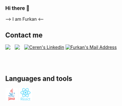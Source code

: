 ### Hi there 👋

--> I am Furkan <--

## Contact me
<p>
  <a href="mailto:furkan.iscn@gmail.com"><img width="30px" align="left" src="https://cdn.jsdelivr.net/npm/simple-icons@v3/icons/gmail.svg" /></a>
  <a href="mailto:furkan.iscn@outlook.com.tr"><img width="30px" align="left" src="https://cdn.jsdelivr.net/npm/simple-icons@v3/icons/microsoftoutlook.svg" /></a>
  <a href="https://linkedin.com/in/furkan-işcan-6b2298210/" target="_blank" rel="nofollow"><img alt="Ceren's Linkedin" src="https://img.shields.io/badge/LinkedIn-black?style=for-the-badge&logo=linkedin&logoColor=white" /></a>
  <a href="https://www.instagram.com/frkn_iscn/"target="_blank" rel="nofollow"><img alt="Furkan's Mail Address" src="https://img.shields.io/badge/Instagram-black?style=for-the-badge&logo=gmail&logoColor=white" /></a>


</p>

<br />
<br />

## Languages and tools
<p align="left">

  <img src="https://raw.githubusercontent.com/devicons/devicon/master/icons/java/java-original-wordmark.svg" width="40" height="40" />
  <img src="https://raw.githubusercontent.com/devicons/devicon/master/icons/react/react-original-wordmark.svg" width="40" height="40" />

</p>

